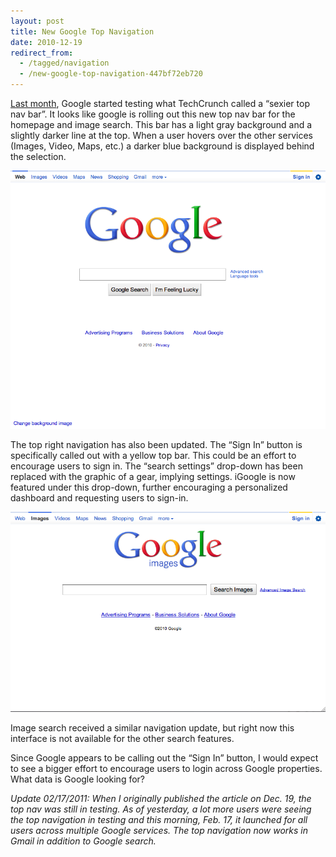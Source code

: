 ```yaml
---
layout: post
title: New Google Top Navigation
date: 2010-12-19
redirect_from:
  - /tagged/navigation
  - /new-google-top-navigation-447bf72eb720
---
```


[Last month](https://techcrunch.com/2010/11/09/google-com-top-nav/), Google started testing what TechCrunch called a “sexier top nav bar”. It looks like google is rolling out this new top nav bar for the homepage and image search. This bar has a light gray background and a slightly darker line at the top. When a user hovers over the other services (Images, Video, Maps, etc.) a darker blue background is displayed behind the selection.

![Google Blue Navigation](/images/google-blue-navigation.png)

The top right navigation has also been updated. The “Sign In” button is specifically called out with a yellow top bar. This could be an effort to encourage users to sign in. The “search settings” drop-down has been replaced with the graphic of a gear, implying settings. iGoogle is now featured under this drop-down, further encouraging a personalized dashboard and requesting users to sign-in.

![Google Images Blue Navigation](/images/google-images-blue-navigation.png)

Image search received a similar navigation update, but right now this interface is not available for the other search features.

Since Google appears to be calling out the “Sign In” button, I would expect to see a bigger effort to encourage users to login across Google properties. What data is Google looking for?

*Update 02/17/2011: When I originally published the article on Dec. 19, the top nav was still in testing. As of yesterday, a lot more users were seeing the top navigation in testing and this morning, Feb. 17, it launched for all users across multiple Google services. The top navigation now works in Gmail in addition to Google search.*